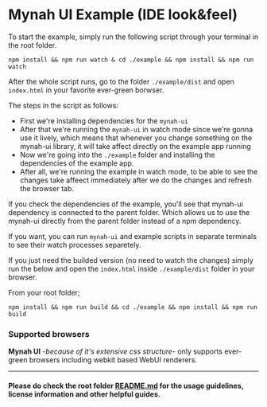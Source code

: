 # Mynah UI Example (IDE look&feel)

To start the example, simply run the following script through your terminal in the root folder.

```console
npm install && npm run watch & cd ./example && npm install && npm run watch
```

After the whole script runs, go to the folder `./example/dist` and open `index.html` in your favorite ever-green borwser. 

The steps in the script as follows:
- First we're installing dependencies for the `mynah-ui`
- After that we're running the `mynah-ui` in watch mode since we're gonna use it lively, which means that whenever you change something on the mynah-ui library, it will take affect directly on the example app running
- Now we're going into the `./example` folder and installing the dependencies of the example app.
- After all, we're running the example in watch mode, to be able to see the changes take affeect immediately after we do the changes and refresh the browser tab.

If you check the dependencies of the example, you'll see that mynah-ui dependency is connected to the parent folder. Which allows us to use the mynah-ui directly from the parent folder instead of a npm dependency. 

If you want, you can run `mynah-ui` and example scripts in separate terminals to see their watch processes separetely. 

If you just need the builded version (no need to watch the changes) simply run the below and open the `index.html` inside `./example/dist` folder in your browser.

From your root folder;
```console
npm install && npm run build && cd ./example && npm install && npm run build
```

### Supported browsers
**Mynah UI** <em>-because of it's extensive css structure-</em> only supports ever-green browsers including webkit based WebUI renderers.

---

#### Please do check the root folder [README.md](../README.md) for the usage guidelines, license information and other helpful guides.
